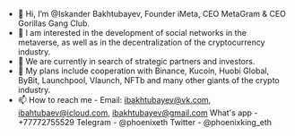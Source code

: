 - 👋 Hi, I’m @Iskander Bakhtubayev, Founder iMeta, CEO MetaGram & CEO Gorillas Gang Club.
- 👀 I am interested in the development of social networks in the metaverse, as well as in the decentralization of the cryptocurrency industry.
- 🌱 We are currently in search of strategic partners and investors.
- 💞️ My plans include cooperation with Binance, Kucoin, Huobi Global, ByBit, Launchpool, Vlaunch, NFTb and many other giants of the crypto industry.
- 📫 How to reach me - Email: ibakhtubayev@vk.com, ibahtubaev@icloud.com, ibakhtubayev@gmail.com
                        What's app - +77772755529
                        Telegram - @phoenixeth
                        Twitter - @phoenixking_eth
<!---
MetaGram/MetaGram is a ✨ special ✨ repository because its `README.md` (this file) appears on your GitHub profile.
You can click the Preview link to take a look at your changes.
--->
